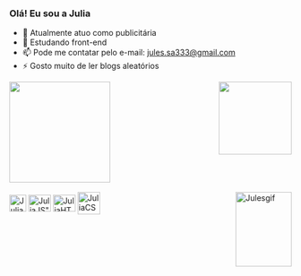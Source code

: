 ### Olá! Eu sou a Julia 



- 🔭 Atualmente atuo como publicitária
- 🌱 Estudando front-end
- 📫 Pode me contatar pelo e-mail: jules.sa333@gmail.com
- ⚡ Gosto muito de ler blogs aleatórios

<div>
<a -href ="https://github.com/julejules">
<img height="180em" src="https://github-readme-stats.vercel.app/api?username=Julejules&show_icons=true&theme=cobalt"/>
 <img height="130em" align="right" src="https://github-readme-stats.vercel.app/api/top-langs/?username=dudubrss&layout=compact&langs_count=7&theme=dracula"/>
</div>

<div style="display: inline_block"><br>
<img align="center" alt="JuliaC" heigth="30" width="30" src="https://cdn.jsdelivr.net/gh/devicons/devicon/icons/c/c-plain.svg" />
<img align="center" alt=JuliaJS" height="30" width="40" src="https://cdn.jsdelivr.net/gh/devicons/devicon/icons/javascript/javascript-plain.svg" />
<img align="center" alt=JuliaHTML" height="30" width="40" src="https://cdn.jsdelivr.net/gh/devicons/devicon/icons/html5/html5-plain.svg" />
<img align="center" alt=JuliaCSS" height"30" width="40" src="https://cdn.jsdelivr.net/gh/devicons/devicon/icons/css3/css3-plain-wordmark.svg" />
<img align="right" alt="Julesgif" src="https://i.picasion.com/pic92/09d66382f53addead50969d82259623c.gif" width="100" height="133" border="0" /></a>
</div>

##
